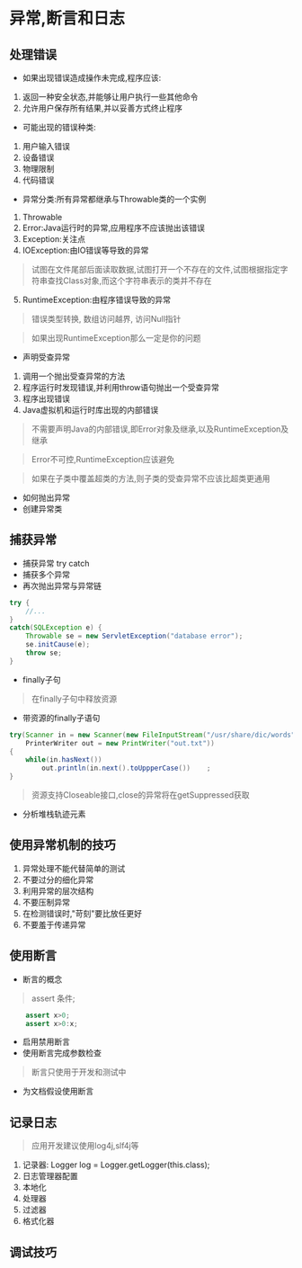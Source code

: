 # 异常,断言和日志
## 处理错误
* 如果出现错误造成操作未完成,程序应该:
1. 返回一种安全状态,并能够让用户执行一些其他命令
2. 允许用户保存所有结果,并以妥善方式终止程序
* 可能出现的错误种类:
1. 用户输入错误
2. 设备错误
3. 物理限制
4. 代码错误
* 异常分类:所有异常都继承与Throwable类的一个实例

1. Throwable
2. Error:Java运行时的异常,应用程序不应该抛出该错误
3. Exception:关注点
4. IOException:由IO错误等导致的异常 
> 试图在文件尾部后面读取数据,试图打开一个不存在的文件,试图根据指定字符串查找Class对象,而这个字符串表示的类并不存在
5. RuntimeException:由程序错误导致的异常
>  错误类型转换, 数组访问越界, 访问Null指针 

> 如果出现RuntimeException那么一定是你的问题
* 声明受查异常
1. 调用一个抛出受查异常的方法
2. 程序运行时发现错误,并利用throw语句抛出一个受查异常
3. 程序出现错误
4. Java虚拟机和运行时库出现的内部错误
> 不需要声明Java的内部错误,即Error对象及继承,以及RuntimeException及继承

> Error不可控,RuntimeException应该避免

> 如果在子类中覆盖超类的方法,则子类的受查异常不应该比超类更通用

* 如何抛出异常
* 创建异常类

## 捕获异常
* 捕获异常 try catch
* 捕获多个异常
* 再次抛出异常与异常链
```Java
try {
    //...
}
catch(SQLException e) {
    Throwable se = new ServletException("database error");
    se.initCause(e);
    throw se;
}
```
* finally子句
> 在finally子句中释放资源
* 带资源的finally子语句
```Java
try(Scanner in = new Scanner(new FileInputStream("/usr/share/dic/words"), "UTF-8"); 
    PrinterWriter out = new PrintWriter("out.txt"))
{
    while(in.hasNext())
        out.println(in.next().toUppperCase())    ;
}
```
> 资源支持Closeable接口,close的异常将在getSuppressed获取
* 分析堆栈轨迹元素
## 使用异常机制的技巧
1. 异常处理不能代替简单的测试
2. 不要过分的细化异常
3. 利用异常的层次结构
4. 不要压制异常
5. 在检测错误时,"苛刻"要比放任更好
6. 不要羞于传递异常
## 使用断言
* 断言的概念
> assert 条件;
```Java
    assert x>0;
    assert x>0:x;
```
* 启用禁用断言
* 使用断言完成参数检查
> 断言只使用于开发和测试中
* 为文档假设使用断言
## 记录日志
> 应用开发建议使用log4j,slf4j等
1. 记录器: Logger log = Logger.getLogger(this.class);
2. 日志管理器配置
3. 本地化
4. 处理器
5. 过滤器
6. 格式化器
## 调试技巧